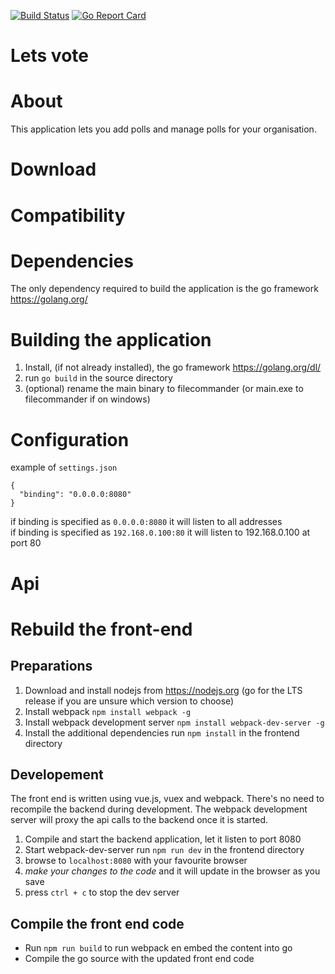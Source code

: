 [![Build Status](https://travis-ci.org/alphapeter/letsvote.svg?branch=master)](https://travis-ci.org/alphapeter/letsvote.svg?branch=master)
[![Go Report Card](https://goreportcard.com/badge/github.com/alphapeter/letsvote)](https://goreportcard.com/report/github.com/alphapeter/letsvote)
# Lets vote
 
# About
This application lets you add polls and manage polls for your organisation.
# Download

# Compatibility

# Dependencies
The only dependency required to build the application is the go framework https://golang.org/

# Building the application
 1. Install, (if not already installed), the go framework https://golang.org/dl/
 2. run `go build` in the source directory
 3. (optional) rename the main binary to filecommander (or main.exe to filecommander if on windows)

# Configuration
example of `settings.json`
 ```
 {
   "binding": "0.0.0.0:8080"
 }
 
```

if binding is specified as  `0.0.0.0:8080` it will listen to all addresses  
if binding is specified as `192.168.0.100:80` it will listen to 192.168.0.100 at port 80

# Api

# Rebuild the front-end

## Preparations
 1. Download and install nodejs from https://nodejs.org (go for the LTS release if you are unsure which version to choose)
 2. Install webpack `npm install webpack -g`
 3. Install webpack development server `npm install webpack-dev-server -g`
 4. Install the additional dependencies run `npm install` in the frontend directory

## Developement
The front end is written using vue.js, vuex and webpack. There's no need to recompile the backend during development. 
The webpack development server will proxy the api calls to the backend once it is started.  
  

 1. Compile and start the backend application, let it listen to port 8080
 2. Start webpack-dev-server run `npm run dev` in the frontend directory
 3. browse to `localhost:8080` with your favourite browser
 4. _make your changes to the code_ and it will update in the browser as you save
 5. press `ctrl + c` to stop the dev server  

## Compile the front end code
 * Run `npm run build` to run webpack en embed the content into go
 * Compile the go source with the updated front end code
